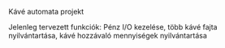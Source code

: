Kávé automata projekt





Jelenleg tervezett funkciók:
Pénz I/O kezelése, több kávé fajta nyilvántartása, kávé hozzávaló mennyiségek nyilvántartása
